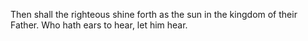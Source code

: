 Then shall the righteous shine forth as the sun in the kingdom of their Father. Who hath ears to hear, let him hear.
